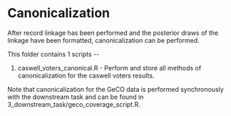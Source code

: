 # Canonicalization

After record linkage has been performed and the posterior draws of the linkage have been formatted, canonicalization can be performed.

This folder contains 1 scripts --

1. caswell_voters_canonical.R - Perform and store all methods of canonicalization for the caswell voters results.

Note that canonicalization for the GeCO data is performed synchronously with the downstream task and can be found in 3_downstream_task/geco_coverage_script.R.

